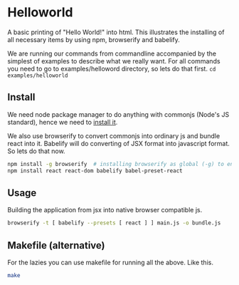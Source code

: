 # Helloworld
A basic printing of "Hello World!" into html. This illustrates the installing of all necessary items by using npm, browserify and babelify.

We are running our commands from commandline accompanied by the simplest of examples to describe what we really want. For all commands you need to go to examples/helloword directory, so lets do that first.
`cd examples/helloworld`

## Install
We need node package manager to do anything with commonjs (Node's JS standard), hence we need to [install it](https://nodejs.org).

We also use browserify to convert commonjs into ordinary js and bundle react into it. Babelify will do converting of JSX format into javascript format. So lets do that now.

```bash
npm install -g browserify  # installing browserify as global (-g) to enable browserify commandline commands
npm install react react-dom babelify babel-preset-react
``` 

## Usage
Building the application from jsx into native browser compatible js.

```bash
browserify -t [ babelify --presets [ react ] ] main.js -o bundle.js
```

## Makefile (alternative)
For the lazies you can use makefile for running all the above. Like this.
```bash
make
```
